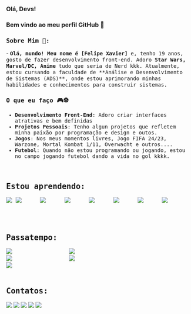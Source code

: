 <div style="width: 100%; text-align: center; position: relative; height: 40%; overflow: hidden;">
    <img src="https://github.com/amandewatnitrr/amandewatnitrr/blob/main/terminal.gif" style="width: 60%; position: absolute; left: -100%; top: 50%; transform: translate(-50%, -50%);" />
</div>
<br>
<br>
<h3><b><spam>Olá, Devs!</spam></b></h3>
<h3><b><spam>Bem vindo ao meu perfil GitHub 👋</spam></b></h3>
<h3><b><samp>Sobre Mim 🚀:</samp></b></h3>
<div>                                         
- <samp><b>Olá, mundo! Meu nome é [Felipe Xavier]</b> e, tenho 19 anos, gosto de fazer desenvolvimento front-end. Adoro <b>Star Wars, Marvel/DC, Anime</b> tudo que seria de Nerd kkk. Atualmente, estou cursando a faculdade de **Análise e Desenvolvimento de Sistemas (ADS)**, onde estou aprimorando minhas habilidades e conhecimentos para construir sistemas.

### O que eu faço 🎮⚽
- <samp>**Desenvolvimento Front-End**: Adoro criar interfaces atrativas e bem definidas
- <samp>**Projetos Pessoais**: Tenho algun projetos que refletem minha paixão por programação e design e outos.
- <samp>**Jogos**: Nos meus momentos livres, Jogo FIFA 24/23, Warzone, Mortal Kombat 1/11, Overwacht e outros....
- <samp>**Futebol**: Quando não estou programando ou jogando, estou no campo jogando futebol dando a vida no gol kkkk.
</div>

<br>          
<h2><b><samp>Estou aprendendo:</samp></b></h2>
<div style="display: flex;">
    <img src="https://cdn.jsdelivr.net/gh/devicons/devicon@latest/icons/javascript/javascript-original.svg" height="50" style="margin-right: 10px;"/>
    <img src="https://cdn.jsdelivr.net/gh/devicons/devicon@latest/icons/linux/linux-original.svg" height="50" style="margin-right: 10%;"/>
    <img src="https://cdn.jsdelivr.net/gh/devicons/devicon@latest/icons/csharp/csharp-original.svg" height="50" style="margin-right: 10%;"/>
    <img src="https://cdn.jsdelivr.net/gh/devicons/devicon@latest/icons/python/python-original.svg" height="50" style="margin-right: 10%;"/>
    <img src="https://cdn.jsdelivr.net/gh/devicons/devicon@latest/icons/mysql/mysql-original.svg" height="50" style="margin-right: 10%;"/>
     <img src="https://cdn.jsdelivr.net/gh/devicons/devicon@latest/icons/html5/html5-original-wordmark.svg" height="50" style="margin-right: 10%;"/>
    <img src="https://cdn.jsdelivr.net/gh/devicons/devicon@latest/icons/css3/css3-original-wordmark.svg" height="50" style="margin-right: 10%;"/>
     <img src="https://cdn.jsdelivr.net/gh/devicons/devicon@latest/icons/git/git-original.svg"height="50" style="margin-right: 30%;"/>
          
</div>
<br>

<h2><b><samp>Passatempo:</samp></b></h2>
<div>
<img src="https://cdn.jsdelivr.net/gh/devicons/devicon@latest/icons/aftereffects/aftereffects-original.svg" height="50" style="margin-right: 30%;"/>
<img src="https://cdn.jsdelivr.net/gh/devicons/devicon@latest/icons/photoshop/photoshop-original.svg" height="50" style="margin-right: 30%;"/>
<img src="https://cdn.jsdelivr.net/gh/devicons/devicon@latest/icons/illustrator/illustrator-plain.svg" height="50" style="margin-right: 30%;"/>
<img src="https://cdn.jsdelivr.net/gh/devicons/devicon@latest/icons/gimp/gimp-original.svg" height="50" style="margin-right: 30%;"/>
<img src="https://cdn.jsdelivr.net/gh/devicons/devicon@latest/icons/canva/canva-original.svg"height="50" style="margin-right: 30%;"/>
          
</div> 

<br>    
<h2><b><samp>Contatos:</samp></b></h2>
<div>
<a href="https://www.youtube.com/seu-canal-youtube-aqui" target="_blank"><img loading="lazy" src="https://img.shields.io/badge/YouTube-FF0000?style=for-the-badge&logo=youtube&logoColor=white" target="_blank"></a>
<a href="https://instagram.com/_feh.xav" target="_blank"><img loading="lazy" src="https://img.shields.io/badge/-Instagram-%23E4405F?style=for-the-badge&logo=instagram&logoColor=white" target="_blank"></a>
<a href="https://www.twitch.tv/seu-usuário-aqui" target="_blank"><img loading="lazy" src="https://img.shields.io/badge/Twitch-9146FF?style=for-the-badge&logo=twitch&logoColor=white" target="_blank"></a>
<a href = "mailto:contato@xaviefelipe01@gmail.com"><img loading="lazy" src="https://img.shields.io/badge/Gmail-D14836?style=for-the-badge&logo=gmail&logoColor=white" target="_blank"></a>
<a href="https://www.linkedin.com/in/felipe-xavier-84a4462b3" target="_blank"><img loading="lazy" src="https://img.shields.io/badge/-LinkedIn-%230077B5?style=for-the-badge&logo=linkedin&logoColor=white" target="_blank"></a>   
</div>
